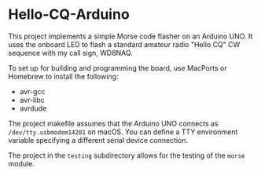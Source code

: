 # Hello-CQ-Arduino

This project implements a simple Morse code flasher on an Arduino UNO. It uses the onboard
LED to flash a standard amateur radio "Hello CQ" CW sequence with my call sign, WD8NAQ.

To set up for building and programming the board, use MacPorts or Homebrew to install the
following:
- avr-gcc
- avr-libc
- avrdude

The project makefile assumes that the Arduino UNO connects as `/dev/tty.usbmodem14201`
on macOS. You can define a TTY environment variable specifying a different serial device
connection.

The project in the `testing` subdirectory allows for the testing of the `morse` module.
